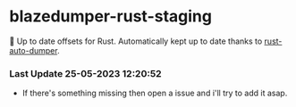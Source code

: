 # blazedumper-rust-staging

🚀 Up to date offsets for Rust. Automatically kept up to date thanks to [rust-auto-dumper](https://github.com/Akandesh/rust-auto-dumper).


### Last Update 25-05-2023 12:20:52
- If there's something missing then open a issue and i'll try to add it asap.